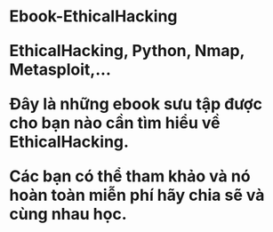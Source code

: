 <h1>Ebook-EthicalHacking
  
EthicalHacking, Python, Nmap, Metasploit,...

Đây là những ebook sưu tập được cho bạn nào cần tìm hiểu về EthicalHacking.

Các bạn có thể tham khảo và nó hoàn toàn miễn phí hãy chia sẽ và cùng nhau học.
